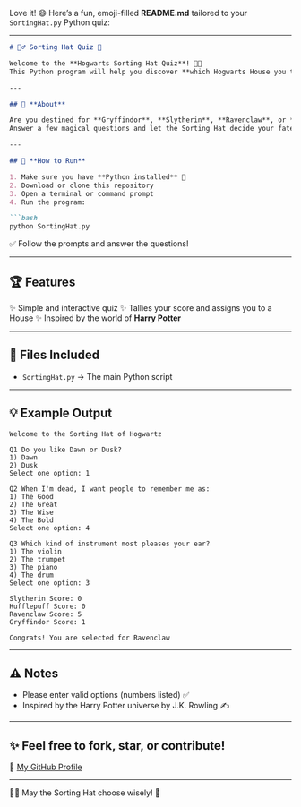 Love it! 😄 Here’s a fun, emoji-filled **README.md** tailored to your `SortingHat.py` Python quiz:

---

````markdown
# 🧙‍♂️ Sorting Hat Quiz 🏰

Welcome to the **Hogwarts Sorting Hat Quiz**! 🎩✨  
This Python program will help you discover **which Hogwarts House you truly belong to** 🦁🐍🦅🦡.

---

## 📜 **About**

Are you destined for **Gryffindor**, **Slytherin**, **Ravenclaw**, or **Hufflepuff**?  
Answer a few magical questions and let the Sorting Hat decide your fate! 🎉

---

## 🚀 **How to Run**

1. Make sure you have **Python installed** 🐍
2. Download or clone this repository
3. Open a terminal or command prompt
4. Run the program:

```bash
python SortingHat.py
````

✅ Follow the prompts and answer the questions!

---

## 🏆 **Features**

✨ Simple and interactive quiz
✨ Tallies your score and assigns you to a House
✨ Inspired by the world of **Harry Potter**

---

## 📂 **Files Included**

* `SortingHat.py` → The main Python script

---

## 💡 **Example Output**

```
Welcome to the Sorting Hat of Hogwartz

Q1 Do you like Dawn or Dusk?
1) Dawn
2) Dusk
Select one option: 1

Q2 When I'm dead, I want people to remember me as:
1) The Good
2) The Great
3) The Wise
4) The Bold
Select one option: 4

Q3 Which kind of instrument most pleases your ear?
1) The violin
2) The trumpet
3) The piano
4) The drum
Select one option: 3

Slytherin Score: 0
Hufflepuff Score: 0
Ravenclaw Score: 5
Gryffindor Score: 1

Congrats! You are selected for Ravenclaw
```

---

## ⚠️ **Notes**

* Please enter valid options (numbers listed) ✅
* Inspired by the Harry Potter universe by J.K. Rowling ✍️

---

## ✨ **Feel free to fork, star, or contribute!**

🔗 [My GitHub Profile](https://github.com/InshRonin)

---

🧙‍♂️ May the Sorting Hat choose wisely! 🏰

```

